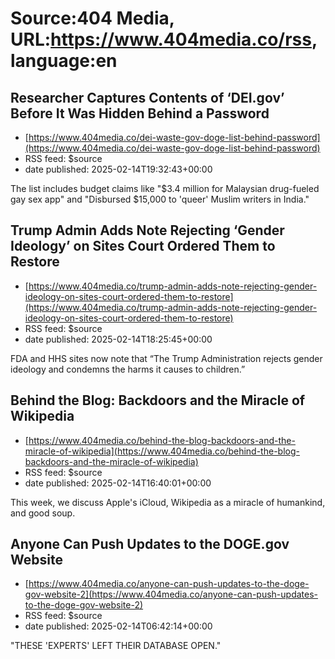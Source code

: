 # Source:404 Media, URL:https://www.404media.co/rss, language:en

## Researcher Captures Contents of ‘DEI.gov’ Before It Was Hidden Behind a Password
 - [https://www.404media.co/dei-waste-gov-doge-list-behind-password](https://www.404media.co/dei-waste-gov-doge-list-behind-password)
 - RSS feed: $source
 - date published: 2025-02-14T19:32:43+00:00

The list includes budget claims like "$3.4 million for Malaysian drug-fueled gay sex app" and "Disbursed $15,000 to 'queer' Muslim writers in India."

## Trump Admin Adds Note Rejecting ‘Gender Ideology’ on Sites Court Ordered Them to Restore
 - [https://www.404media.co/trump-admin-adds-note-rejecting-gender-ideology-on-sites-court-ordered-them-to-restore](https://www.404media.co/trump-admin-adds-note-rejecting-gender-ideology-on-sites-court-ordered-them-to-restore)
 - RSS feed: $source
 - date published: 2025-02-14T18:25:45+00:00

FDA and HHS sites now note that “The Trump Administration rejects gender ideology and condemns the harms it causes to children.”

## Behind the Blog: Backdoors and the Miracle of Wikipedia
 - [https://www.404media.co/behind-the-blog-backdoors-and-the-miracle-of-wikipedia](https://www.404media.co/behind-the-blog-backdoors-and-the-miracle-of-wikipedia)
 - RSS feed: $source
 - date published: 2025-02-14T16:40:01+00:00

This week, we discuss Apple's iCloud, Wikipedia as a miracle of humankind, and good soup.

## Anyone Can Push Updates to the DOGE.gov Website
 - [https://www.404media.co/anyone-can-push-updates-to-the-doge-gov-website-2](https://www.404media.co/anyone-can-push-updates-to-the-doge-gov-website-2)
 - RSS feed: $source
 - date published: 2025-02-14T06:42:14+00:00

"THESE 'EXPERTS' LEFT THEIR DATABASE OPEN."

